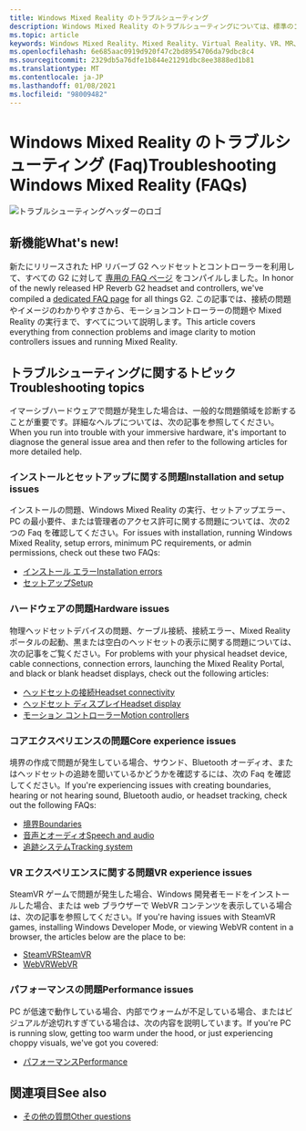 ```yaml
---
title: Windows Mixed Reality のトラブルシューティング
description: Windows Mixed Reality のトラブルシューティングについては、標準のコンシューマーサポートドキュメントをご覧ください。
ms.topic: article
keywords: Windows Mixed Reality、Mixed Reality、Virtual Reality、VR、MR、トラブルシューティング、エラー、ヘルプ、サポート
ms.openlocfilehash: 6e685aac0919d920f47c2bd8954706da79dbc8c4
ms.sourcegitcommit: 2329db5a76dfe1b844e21291dbc8ee3888ed1b81
ms.translationtype: MT
ms.contentlocale: ja-JP
ms.lasthandoff: 01/08/2021
ms.locfileid: "98009482"
---
```

# <a name="troubleshooting-windows-mixed-reality-faqs"></a><span data-ttu-id="648e4-104">Windows Mixed Reality のトラブルシューティング (Faq)</span><span class="sxs-lookup"><span data-stu-id="648e4-104">Troubleshooting Windows Mixed Reality (FAQs)</span></span>

![トラブルシューティングヘッダーのロゴ](images/1050px-Mixedrealityportal.png)

## <a name="whats-new"></a><span data-ttu-id="648e4-106">新機能</span><span class="sxs-lookup"><span data-stu-id="648e4-106">What's new!</span></span>

<span data-ttu-id="648e4-107">新たにリリースされた HP リバーブ G2 ヘッドセットとコントローラーを利用して、すべての G2 に対して [専用の FAQ ページ](reverbG2-faq.md) をコンパイルしました。</span><span class="sxs-lookup"><span data-stu-id="648e4-107">In honor of the newly released HP Reverb G2 headset and controllers, we've compiled a [dedicated FAQ page](reverbG2-faq.md) for all things G2.</span></span> <span data-ttu-id="648e4-108">この記事では、接続の問題やイメージのわかりやすさから、モーションコントローラーの問題や Mixed Reality の実行まで、すべてについて説明します。</span><span class="sxs-lookup"><span data-stu-id="648e4-108">This article covers everything from connection problems and image clarity to motion controllers issues and running Mixed Reality.</span></span>

## <a name="troubleshooting-topics"></a><span data-ttu-id="648e4-109">トラブルシューティングに関するトピック</span><span class="sxs-lookup"><span data-stu-id="648e4-109">Troubleshooting topics</span></span>

<span data-ttu-id="648e4-110">イマーシブハードウェアで問題が発生した場合は、一般的な問題領域を診断することが重要です。詳細なヘルプについては、次の記事を参照してください。</span><span class="sxs-lookup"><span data-stu-id="648e4-110">When you run into trouble with your immersive hardware, it's important to diagnose the general issue area and then refer to the following articles for more detailed help.</span></span> 

### <a name="installation-and-setup-issues"></a><span data-ttu-id="648e4-111">インストールとセットアップに関する問題</span><span class="sxs-lookup"><span data-stu-id="648e4-111">Installation and setup issues</span></span>

<span data-ttu-id="648e4-112">インストールの問題、Windows Mixed Reality の実行、セットアップエラー、PC の最小要件、または管理者のアクセス許可に関する問題については、次の2つの Faq を確認してください。</span><span class="sxs-lookup"><span data-stu-id="648e4-112">For issues with installation, running Windows Mixed Reality, setup errors, minimum PC requirements, or admin permissions, check out these two FAQs:</span></span>

- [<span data-ttu-id="648e4-113">インストール エラー</span><span class="sxs-lookup"><span data-stu-id="648e4-113">Installation errors</span></span>](installation_errors.md)
- [<span data-ttu-id="648e4-114">セットアップ</span><span class="sxs-lookup"><span data-stu-id="648e4-114">Setup</span></span>](wmr-setup-faq.md)

### <a name="hardware-issues"></a><span data-ttu-id="648e4-115">ハードウェアの問題</span><span class="sxs-lookup"><span data-stu-id="648e4-115">Hardware issues</span></span>

<span data-ttu-id="648e4-116">物理ヘッドセットデバイスの問題、ケーブル接続、接続エラー、Mixed Reality ポータルの起動、黒または空白のヘッドセットの表示に関する問題については、次の記事をご覧ください。</span><span class="sxs-lookup"><span data-stu-id="648e4-116">For problems with your physical headset device, cable connections, connection errors, launching the Mixed Reality Portal, and black or blank headset displays, check out the following articles:</span></span>

- [<span data-ttu-id="648e4-117">ヘッドセットの接続</span><span class="sxs-lookup"><span data-stu-id="648e4-117">Headset connectivity</span></span>](headset-connectivity.md)
- [<span data-ttu-id="648e4-118">ヘッドセット ディスプレイ</span><span class="sxs-lookup"><span data-stu-id="648e4-118">Headset display</span></span>](headset-display.md)
- [<span data-ttu-id="648e4-119">モーション コントローラー</span><span class="sxs-lookup"><span data-stu-id="648e4-119">Motion controllers</span></span>](motion-controller-problems.md)

### <a name="core-experience-issues"></a><span data-ttu-id="648e4-120">コアエクスペリエンスの問題</span><span class="sxs-lookup"><span data-stu-id="648e4-120">Core experience issues</span></span>

<span data-ttu-id="648e4-121">境界の作成で問題が発生している場合、サウンド、Bluetooth オーディオ、またはヘッドセットの追跡を聞いているかどうかを確認するには、次の Faq を確認してください。</span><span class="sxs-lookup"><span data-stu-id="648e4-121">If you're experiencing issues with creating boundaries, hearing or not hearing sound, Bluetooth audio, or headset tracking, check out the following FAQs:</span></span>

- [<span data-ttu-id="648e4-122">境界</span><span class="sxs-lookup"><span data-stu-id="648e4-122">Boundaries</span></span>](boundary-questions.md)
- [<span data-ttu-id="648e4-123">音声とオーディオ</span><span class="sxs-lookup"><span data-stu-id="648e4-123">Speech and audio</span></span>](speech-and-audio.md)
- [<span data-ttu-id="648e4-124">追跡システム</span><span class="sxs-lookup"><span data-stu-id="648e4-124">Tracking system</span></span>](tracking.md)

### <a name="vr-experience-issues"></a><span data-ttu-id="648e4-125">VR エクスペリエンスに関する問題</span><span class="sxs-lookup"><span data-stu-id="648e4-125">VR experience issues</span></span>

<span data-ttu-id="648e4-126">SteamVR ゲームで問題が発生した場合、Windows 開発者モードをインストールした場合、または web ブラウザーで WebVR コンテンツを表示している場合は、次の記事を参照してください。</span><span class="sxs-lookup"><span data-stu-id="648e4-126">If you're having issues with SteamVR games, installing Windows Developer Mode, or viewing WebVR content in a browser, the articles below are the place to be:</span></span>

- [<span data-ttu-id="648e4-127">SteamVR</span><span class="sxs-lookup"><span data-stu-id="648e4-127">SteamVR</span></span>](steamvr-questions.md)
- [<span data-ttu-id="648e4-128">WebVR</span><span class="sxs-lookup"><span data-stu-id="648e4-128">WebVR</span></span>](webvr-questions.md)

### <a name="performance-issues"></a><span data-ttu-id="648e4-129">パフォーマンスの問題</span><span class="sxs-lookup"><span data-stu-id="648e4-129">Performance issues</span></span> 

<span data-ttu-id="648e4-130">PC が低速で動作している場合、内部でウォームが不足している場合、またはビジュアルが途切れすぎている場合は、次の内容を説明しています。</span><span class="sxs-lookup"><span data-stu-id="648e4-130">If you're PC is running slow, getting too warm under the hood, or just experiencing choppy visuals, we've got you covered:</span></span>

- [<span data-ttu-id="648e4-131">パフォーマンス</span><span class="sxs-lookup"><span data-stu-id="648e4-131">Performance</span></span>](performance-questions.md)

## <a name="see-also"></a><span data-ttu-id="648e4-132">関連項目</span><span class="sxs-lookup"><span data-stu-id="648e4-132">See also</span></span>
- [<span data-ttu-id="648e4-133">その他の質問</span><span class="sxs-lookup"><span data-stu-id="648e4-133">Other questions</span></span>](other-questions.md)
